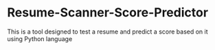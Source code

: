 # Resume-Scanner-Score-Predictor
This is a tool designed to test a resume and predict a score based on it using Python language

